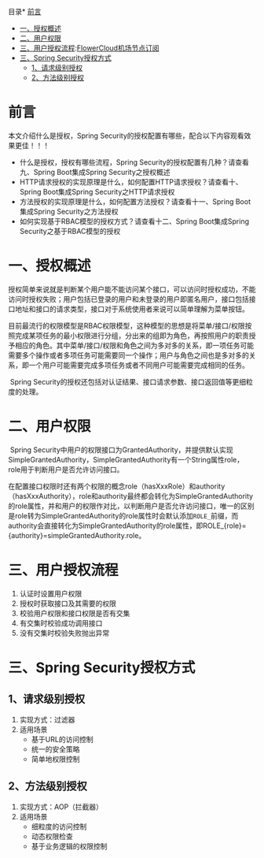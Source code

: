 
目录* [前言](https://github.com)
* [一、授权概述](https://github.com)
* [二、用户权限](https://github.com)
* [三、用户授权流程](https://github.com):[FlowerCloud机场节点订阅](https://dahelaoshi.com)
* [三、Spring Security授权方式](https://github.com)
	+ [1、请求级别授权](https://github.com)
	+ [2、方法级别授权](https://github.com)

# 前言


本文介绍什么是授权，Spring Security的授权配置有哪些，配合以下内容观看效果更佳！！！


* 什么是授权，授权有哪些流程，Spring Security的授权配置有几种？请查看九、Spring Boot集成Spring Security之授权概述
* HTTP请求授权的实现原理是什么，如何配置HTTP请求授权？请查看十、Spring Boot集成Spring Security之HTTP请求授权
* 方法授权的实现原理是什么，如何配置方法授权？请查看十一、Spring Boot集成Spring Security之方法授权
* 如何实现基于RBAC模型的授权方式？请查看十二、Spring Boot集成Spring Security之基于RBAC模型的授权


# 一、授权概述


​ 授权简单来说就是判断某个用户能不能访问某个接口，可以访问时授权成功，不能访问时授权失败；用户包括已登录的用户和未登录的用户即匿名用户，接口包括接口地址和接口的请求类型，接口对于系统使用者来说可以简单理解为菜单按钮。


​ 目前最流行的权限模型是RBAC权限模型，这种模型的思想是将菜单/接口/权限按照完成某项任务的最小权限进行分组，分出来的组即为角色，再按照用户的职责授予相应的角色。其中菜单/接口/权限和角色之间为多对多的关系，即一项任务可能需要多个操作或者多项任务可能需要同一个操作；用户与角色之间也是多对多的关系，即一个用户可能需要完成多项任务或者不同用户可能需要完成相同的任务。


​ Spring Security的授权还包括对认证结果、接口请求参数、接口返回值等更细粒度的处理。


# 二、用户权限


​ Spring Security中用户的权限接口为GrantedAuthority，并提供默认实现SimpleGrantedAuthority，SimpleGrantedAuthority有一个String属性role，role用于判断用户是否允许访问接口。


​ 在配置接口权限时还有两个权限的概念role（hasXxxRole）和authority（hasXxxAuthority），role和authority最终都会转化为SimpleGrantedAuthority的role属性，并和用户的权限作对比，以判断用户是否允许访问接口，唯一的区别是role转为SimpleGrantedAuthority的role属性时会默认添加`ROLE_`前缀，而authority会直接转化为SimpleGrantedAuthority的role属性，即ROLE\_{role}\={authority}\=simpleGrantedAuthority.role。


# 三、用户授权流程


1. 认证时设置用户权限
2. 授权时获取接口及其需要的权限
3. 校验用户权限和接口权限是否有交集
4. 有交集时校验成功调用接口
5. 没有交集时校验失败抛出异常


# 三、Spring Security授权方式


## 1、请求级别授权


1. 实现方式：过滤器
2. 适用场景
	* 基于URL的访问控制
	* 统一的安全策略
	* 简单地权限控制


## 2、方法级别授权


1. 实现方式：AOP（拦截器）
2. 适用场景
	* 细粒度的访问控制
	* 动态权限检查
	* 基于业务逻辑的权限控制


